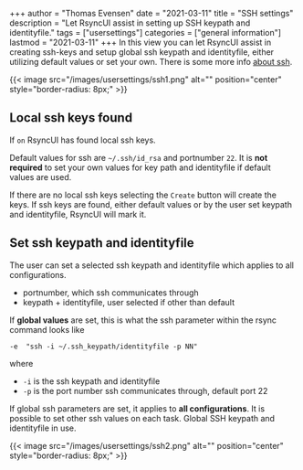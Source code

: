 +++
author = "Thomas Evensen"
date = "2021-03-11"
title =  "SSH settings"
description = "Let RsyncUI assist in setting up SSH keypath and identityfile."
tags = ["usersettings"]
categories = ["general information"]
lastmod = "2021-03-11"
+++
In this view you can let RsyncUI assist in creating ssh-keys and setup global ssh keypath and identityfile, either utilizing default values or set your own. There is some more info [about ssh](/post/ssh/).

{{< image src="/images/usersettings/ssh1.png" alt="" position="center" style="border-radius: 8px;" >}}

## Local ssh keys found

If `on` RsyncUI has found local ssh keys.

Default values for ssh are `~/.ssh/id_rsa` and portnumber `22`. It is **not required** to set your own values for key path and identityfile if default values are used.

If there are no local ssh keys selecting the `Create` button will create the keys. If ssh keys are found, either default values or by the user set keypath and identityfile, RsyncUI will mark it.

## Set ssh keypath and identityfile

The user can set a selected ssh keypath and identityfile which applies to all configurations.

- portnumber, which ssh communicates through
- keypath + identityfile, user selected if other than default

If **global values** are set, this is what the ssh parameter within the rsync command looks like

```
-e  "ssh -i ~/.ssh_keypath/identityfile -p NN"
```

where

- `-i` is the ssh keypath and identityfile
- `-p` is the port number ssh communicates through, default port 22

If global ssh parameters are set, it applies to **all configurations**. It is possible to set other ssh values on each task. Global SSH keypath and identityfile in use.

{{< image src="/images/usersettings/ssh2.png" alt="" position="center" style="border-radius: 8px;" >}}

